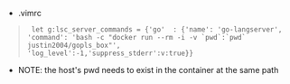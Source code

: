 - .vimrc
>      let g:lsc_server_commands = {'go'  : {'name': 'go-langserver', 'command': 'bash -c "docker run --rm -i -v `pwd`:`pwd` justin2004/gopls_box"', 'log_level':-1,'suppress_stderr':v:true}}
- NOTE: the host's pwd needs to exist in the container at the same path

